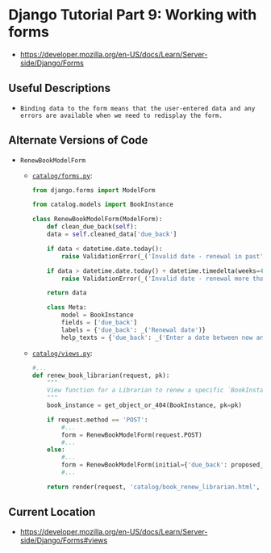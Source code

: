 # Django Tutorial Part 9: Working with forms

* <https://developer.mozilla.org/en-US/docs/Learn/Server-side/Django/Forms>

## Useful Descriptions

* `Binding data to the form means that the user-entered data and any errors are available when we need to redisplay the form.`

## Alternate Versions of Code

* `RenewBookModelForm`

  * [`catalog/forms.py`](./catalog/forms.py):

    ```python
    from django.forms import ModelForm

    from catalog.models import BookInstance

    class RenewBookModelForm(ModelForm):
        def clean_due_back(self):
        data = self.cleaned_data['due_back']

        if data < datetime.date.today():
            raise ValidationError(_('Invalid date - renewal in past'))

        if data > datetime.date.today() + datetime.timedelta(weeks=4):
            raise ValidationError(_('Invalid date - renewal more than 4 weeks ahead'))

        return data

        class Meta:
            model = BookInstance
            fields = ['due_back']
            labels = {'due_back': _('Renewal date')}
            help_texts = {'due_back': _('Enter a date between now and 4 weeks (default 3).')}
    ```

  * [`catalog/views.py`](./catalog/views.py):

    ```python
    #...
    def renew_book_librarian(request, pk):
        """
        View function for a Librarian to renew a specific `BookInstance`.
        """
        book_instance = get_object_or_404(BookInstance, pk=pk)

        if request.method == 'POST':
            #...
            form = RenewBookModelForm(request.POST)
            #...
        else:
            #...
            form = RenewBookModelForm(initial={'due_back': proposed_renewal_date})
            #...

        return render(request, 'catalog/book_renew_librarian.html', context)
    ```

## Current Location

* <https://developer.mozilla.org/en-US/docs/Learn/Server-side/Django/Forms#views>
